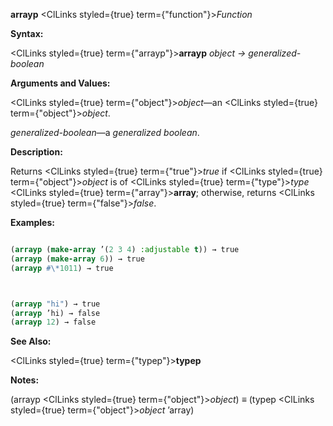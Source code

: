**arrayp** <ClLinks styled={true} term={"function"}><i>Function</i></ClLinks> 



**Syntax:** 



<ClLinks styled={true} term={"arrayp"}><b>arrayp</b></ClLinks> *object → generalized-boolean* 



**Arguments and Values:** 



<ClLinks styled={true} term={"object"}><i>object</i></ClLinks>—an <ClLinks styled={true} term={"object"}><i>object</i></ClLinks>. 



*generalized-boolean*—a *generalized boolean*. 



**Description:** 



Returns <ClLinks styled={true} term={"true"}><i>true</i></ClLinks> if <ClLinks styled={true} term={"object"}><i>object</i></ClLinks> is of <ClLinks styled={true} term={"type"}><i>type</i></ClLinks> <ClLinks styled={true} term={"array"}><b>array</b></ClLinks>; otherwise, returns <ClLinks styled={true} term={"false"}><i>false</i></ClLinks>. 



**Examples:**
```lisp

(arrayp (make-array ’(2 3 4) :adjustable t)) → true 
(arrayp (make-array 6)) → true 
(arrayp #\*1011) → true 



(arrayp "hi") → true 
(arrayp ’hi) → false 
(arrayp 12) → false 

```
**See Also:** 



<ClLinks styled={true} term={"typep"}><b>typep</b></ClLinks> 



**Notes:** 



(arrayp <ClLinks styled={true} term={"object"}><i>object</i></ClLinks>) *≡* (typep <ClLinks styled={true} term={"object"}><i>object</i></ClLinks> ’array) 



